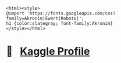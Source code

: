 ```
<html><style>
@import 'https://fonts.googleapis.com/css?family=Akronim|Ewert|Roboto|';
h1 {color:slategray; font-family:Akronim}
</style></html>
```

# &#x1F4D1; &nbsp; [Kaggle Profile](https://www.kaggle.com/olgabelitskaya)